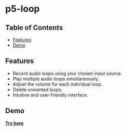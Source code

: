 # p5-loop

## Table of Contents

- [Features](#features)
- [Demo](#demo)

## Features

- Record audio loops using your chosen input source.
- Play multiple audio loops simultaneously.
- Adjust the volume for each individual loop.
- Delete unwanted loops.
- Intuitive and user-friendly interface.

## Demo

[**Try here**](https://krnz.ch/loop/)
